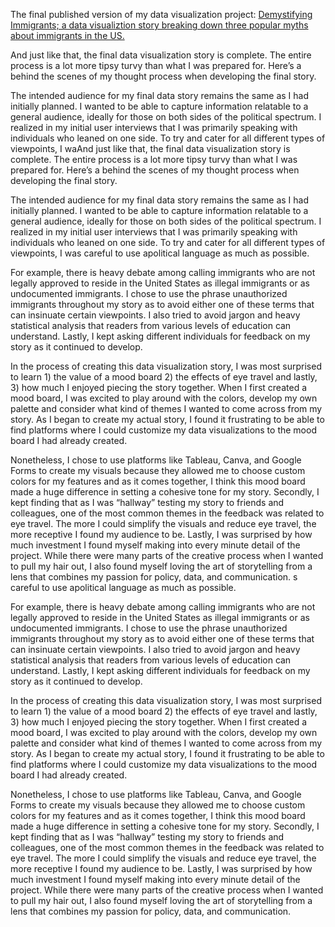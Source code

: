 The final published version of my data visualization project: [Demystifying Immigrants; a data visualiztion story breaking down three popular myths about immigrants in the US.](https://carnegiemellon.shorthandstories.com/demystifyingimmigrants/index.html)

And just like that, the final data visualization story is complete. The entire process is a lot more tipsy turvy than what I was prepared for. Here’s a behind the scenes of my thought process when developing the final story. 

The intended audience for my final data story remains the same as I had initially planned. I wanted to be able to capture information relatable to a general audience, ideally for those on both sides of the political spectrum. I realized in my initial user interviews that I was primarily speaking with individuals who leaned on one side. To try and cater for all different types of viewpoints, I waAnd just like that, the final data visualization story is complete. The entire process is a lot more tipsy turvy than what I was prepared for. Here’s a behind the scenes of my thought process when developing the final story. 

The intended audience for my final data story remains the same as I had initially planned. I wanted to be able to capture information relatable to a general audience, ideally for those on both sides of the political spectrum. I realized in my initial user interviews that I was primarily speaking with individuals who leaned on one side. To try and cater for all different types of viewpoints, I was careful to use apolitical language as much as possible. 

For example, there is heavy debate among calling immigrants who are not legally approved to reside in the United States as illegal immigrants or as undocumented immigrants. I chose to use the phrase unauthorized immigrants throughout my story as to avoid either one of these terms that can insinuate certain viewpoints. I also tried to avoid jargon and heavy statistical analysis that readers from various levels of education can understand. Lastly, I kept asking different individuals for feedback on my story as it continued to develop. 

In the process of creating this data visualization story, I was most surprised to learn 1) the value of a mood board 2) the effects of eye travel and lastly, 3) how much I enjoyed piecing the story together. When I first created a mood board, I was excited to play around with the colors, develop my own palette and consider what kind of themes I wanted to come across from my story. As I began to create my actual story, I found it frustrating to be able to find platforms where I could customize my data visualizations to the mood board I had already created. 

Nonetheless, I chose to use platforms like Tableau, Canva, and Google Forms to create my visuals because they allowed me to choose custom colors for my features and as it comes together, I think this mood board made a huge difference in setting a cohesive tone for my story. Secondly, I kept finding that as I was “hallway” testing my story to friends and colleagues, one of the most common themes in the feedback was related to eye travel. The more I could simplify the visuals and reduce eye travel, the more receptive I found my audience to be. Lastly, I was surprised by how much investment I found myself making into every minute detail of the project. While there were many parts of the creative process when I wanted to pull my hair out, I also found myself loving the art of storytelling from a lens that combines my passion for policy, data, and communication. 
s careful to use apolitical language as much as possible. 

For example, there is heavy debate among calling immigrants who are not legally approved to reside in the United States as illegal immigrants or as undocumented immigrants. I chose to use the phrase unauthorized immigrants throughout my story as to avoid either one of these terms that can insinuate certain viewpoints. I also tried to avoid jargon and heavy statistical analysis that readers from various levels of education can understand. Lastly, I kept asking different individuals for feedback on my story as it continued to develop. 

In the process of creating this data visualization story, I was most surprised to learn 1) the value of a mood board 2) the effects of eye travel and lastly, 3) how much I enjoyed piecing the story together. When I first created a mood board, I was excited to play around with the colors, develop my own palette and consider what kind of themes I wanted to come across from my story. As I began to create my actual story, I found it frustrating to be able to find platforms where I could customize my data visualizations to the mood board I had already created. 

Nonetheless, I chose to use platforms like Tableau, Canva, and Google Forms to create my visuals because they allowed me to choose custom colors for my features and as it comes together, I think this mood board made a huge difference in setting a cohesive tone for my story. Secondly, I kept finding that as I was “hallway” testing my story to friends and colleagues, one of the most common themes in the feedback was related to eye travel. The more I could simplify the visuals and reduce eye travel, the more receptive I found my audience to be. Lastly, I was surprised by how much investment I found myself making into every minute detail of the project. While there were many parts of the creative process when I wanted to pull my hair out, I also found myself loving the art of storytelling from a lens that combines my passion for policy, data, and communication. 


